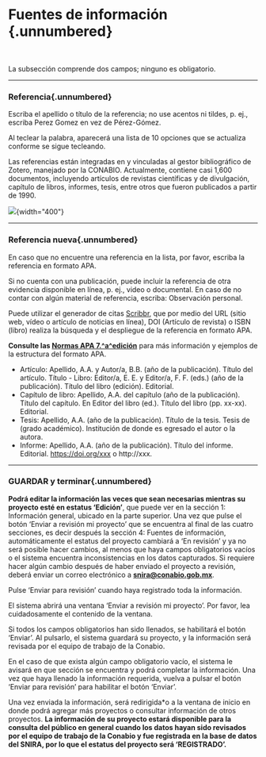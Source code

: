 # Fuentes de información {.unnumbered}

<br>

La subsección comprende dos campos; ninguno es obligatorio.

----

### Referencia{.unnumbered}
Escriba el apellido o título de la referencia; no use acentos ni tildes, p. ej., escriba Perez Gomez en vez de Pérez-Gómez. 

Al teclear la palabra, aparecerá una lista de 10 opciones que se actualiza conforme se sigue tecleando. 

Las referencias están integradas en y vinculadas al gestor bibliográfico de Zotero, manejado por la CONABIO. Actualmente, contiene casi 1,600 documentos, incluyendo artículos de revistas científicas y de divulgación, capítulo de libros, informes, tesis, entre otros que fueron publicados a partir de 1990.

![](https://raw.githubusercontent.com/AngelicaEMB/PruebasManualSNIRA/main/images/Imagen4.png){width="400"}

----

### Referencia nueva{.unnumbered}
En caso que no encuentre una referencia en la lista, por favor, escriba la referencia en formato APA. 

Si no cuenta con una publicación, puede incluir la referencia de otra evidencia disponible en línea, p. ej., video o documental. 
En caso de no contar con algún material de referencia, escriba: Observación personal.

Puede utilizar el generador de citas [Scribbr](https://www.scribbr.es/citar/generador/), que por medio del URL (sitio web, vídeo o artículo de noticias en línea), DOI (Artículo de revista) o   ISBN (libro) realiza la búsqueda y el despliegue de la referencia en formato APA.

**Consulte las [Normas APA 7.^a^edición](https://www.revista.unam.mx/wp-content/uploads/3_Normas-APA-7-ed-2019-11-6.pdf)** para más información y ejemplos de la estructura del formato APA.

- Artículo: Apellido, A.A. y Autor/a, B.B. (año de la publicación). Título del artículo. Título - Libro: Editor/a, E. E. y Editor/a, F. F. (eds.) (año de la publicación). Título del libro (edición). Editorial.
- Capítulo de libro: Apellido, A.A. del capítulo (año de la publicación). Título del capítulo. En Editor del libro (ed.). Título del libro (pp. xx-xx). Editorial.
- Tesis: Apellido, A.A. (año de la publicación). Título de la tesis. Tesis de (grado académico). Institución de donde es egresado el autor o la autora. 
- Informe: Apellido, A.A. (año de la publicación). Título del informe. Editorial. https://doi.org/xxx o http://xxx.

----

### GUARDAR y terminar{.unnumbered}
**Podrá editar la información las veces que sean necesarias mientras su proyecto esté en estatus ‘Edición’**, que puede ver en la sección 1: Información general, ubicado en la parte superior. Una vez que pulse el botón ‘Enviar a revisión mi proyecto’ que se encuentra al final de las cuatro secciones, es decir después la sección 4: Fuentes de información, automáticamente el estatus del proyecto cambiará a ‘En revisión’ y ya no será posible hacer cambios, al menos que haya campos obligatorios vacíos o el sistema encuentra inconsistencias en los datos capturados. Si requiere hacer algún cambio después de haber enviado el proyecto a revisión, deberá enviar un correo electrónico a **snira@conabio.gob.mx**.

Pulse ‘Enviar para revisión’ cuando haya registrado toda la información.

El sistema abrirá una ventana ‘Enviar a revisión mi proyecto’. Por favor, lea cuidadosamente el contenido de la ventana. 

Si todos los campos obligatorios han sido llenados, se habilitará el botón ‘Enviar’. Al pulsarlo, el sistema guardará su proyecto, y la información será revisada por el equipo de trabajo de la Conabio. 

En el caso de que exista algún campo obligatorio vacío, el sistema le avisará en que sección se encuentra y podrá completar la información. Una vez que haya llenado la información requerida, vuelva a pulsar el botón ‘Enviar para revisión’ para habilitar el botón ‘Enviar’. 

Una vez enviada la información, será redirigida*o a la ventana de inicio en donde podrá agregar más proyectos o consultar información de otros proyectos. 
**La información de su proyecto estará disponible para la consulta del público en general cuando los datos hayan sido revisados por el equipo de trabajo de la Conabio y fue registrada en la base de datos del SNIRA, por lo que el estatus del proyecto será ‘REGISTRADO’.**
